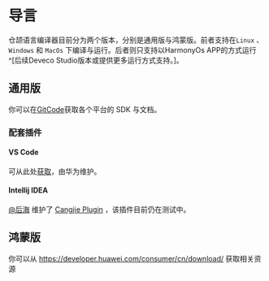# 导言
仓颉语言编译器目前分为两个版本，分别是通用版与鸿蒙版。前者支持在`Linux` 、 `Windows` 和 `MacOs` 下编译与运行。后者则只支持以HarmonyOs APP的方式运行^[后续Deveco Studio版本或提供更多运行方式支持。]。

## 通用版
你可以在[GitCode](https://gitcode.com/cangjie)获取各个平台的 SDK 与文档。

### 配套插件
#### VS Code
可从此处[获取](https://gitcode.com/Cangjie/CangjieVScodePlugin)，由华为维护。
#### Intellij IDEA
[@后海](https://gitee.com/Lin_Qing_Ying) 维护了 [Cangjie Plugin](https://gitee.com/Lin_Qing_Ying/intellij-cangjie) ，该插件目前仍在测试中。

## 鸿蒙版
你可以从 https://developer.huawei.com/consumer/cn/download/ 获取相关资源